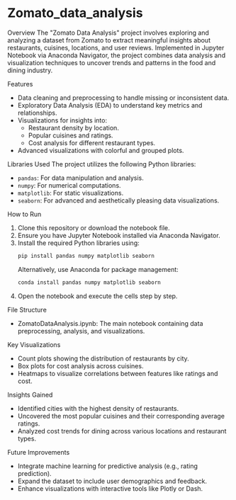 # Zomato_data_analysis


Overview
The "Zomato Data Analysis" project involves exploring and analyzing a dataset from Zomato to extract meaningful insights about restaurants, cuisines, locations, and user reviews. Implemented in Jupyter Notebook via Anaconda Navigator, the project combines data analysis and visualization techniques to uncover trends and patterns in the food and dining industry.

Features
- Data cleaning and preprocessing to handle missing or inconsistent data.
- Exploratory Data Analysis (EDA) to understand key metrics and relationships.
- Visualizations for insights into:
  - Restaurant density by location.
  - Popular cuisines and ratings.
  - Cost analysis for different restaurant types.
- Advanced visualizations with colorful and grouped plots.

Libraries Used
The project utilizes the following Python libraries:
- `pandas`: For data manipulation and analysis.
- `numpy`: For numerical computations.
- `matplotlib`: For static visualizations.
- `seaborn`: For advanced and aesthetically pleasing data visualizations.

How to Run
1. Clone this repository or download the notebook file.
2. Ensure you have Jupyter Notebook installed via Anaconda Navigator.
3. Install the required Python libraries using:
   ```bash
   pip install pandas numpy matplotlib seaborn
   ```
   Alternatively, use Anaconda for package management:
   ```bash
   conda install pandas numpy matplotlib seaborn
   ```
4. Open the notebook and execute the cells step by step.

File Structure
- ZomatoDataAnalysis.ipynb: The main notebook containing data preprocessing, analysis, and visualizations.

Key Visualizations
- Count plots showing the distribution of restaurants by city.
- Box plots for cost analysis across cuisines.
- Heatmaps to visualize correlations between features like ratings and cost.

Insights Gained
- Identified cities with the highest density of restaurants.
- Uncovered the most popular cuisines and their corresponding average ratings.
- Analyzed cost trends for dining across various locations and restaurant types.

Future Improvements
- Integrate machine learning for predictive analysis (e.g., rating prediction).
- Expand the dataset to include user demographics and feedback.
- Enhance visualizations with interactive tools like Plotly or Dash.


